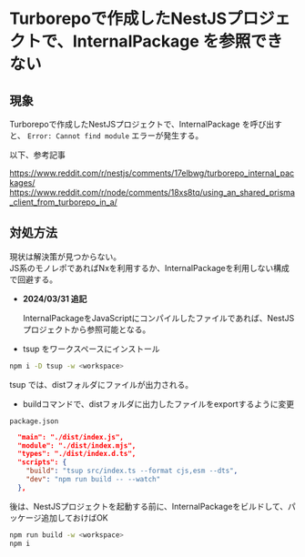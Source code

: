 # Turborepoで作成したNestJSプロジェクトで、InternalPackage  を参照できない

## 現象

Turborepoで作成したNestJSプロジェクトで、InternalPackage を呼び出すと、
`Error: Cannot find module` エラーが発生する。

以下、参考記事

<https://www.reddit.com/r/nestjs/comments/17elbwg/turborepo_internal_packages/>
<https://www.reddit.com/r/node/comments/18xs8tq/using_an_shared_prisma_client_from_turborepo_in_a/>

## 対処方法

現状は解決策が見つからない。  
JS系のモノレポであればNxを利用するか、InternalPackageを利用しない構成で回避する。

- **2024/03/31 追記**

    InternalPackageをJavaScriptにコンパイルしたファイルであれば、NestJSプロジェクトから参照可能となる。

- tsup をワークスペースにインストール

```bash
npm i -D tsup -w <workspace>
```

tsup では、distフォルダにファイルが出力される。

- buildコマンドで、distフォルダに出力したファイルをexportするように変更

`package.json`

```json
  "main": "./dist/index.js",
  "module": "./dist/index.mjs",
  "types": "./dist/index.d.ts",
  "scripts": {
    "build": "tsup src/index.ts --format cjs,esm --dts",
    "dev": "npm run build -- --watch"
  },
```

後は、NestJSプロジェクトを起動する前に、InternalPackageをビルドして、パッケージ追加しておけばOK  

```bash
npm run build -w <workspace>
npm i
```
